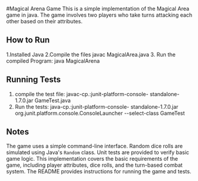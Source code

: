 #Magical Arena Game 
This is a simple implementation of the Magical Area game in java. The game involves two players who take turns attacking each other based on their attributes.
## How to Run
1.Installed Java
2.Compile the files
  javac MagicalArea.java
3. Run the compiled Program:
   java MagicalArena
## Running Tests
1. compile the test file:
   javac-cp.:junit-platform-console- standalone-1.7.0.jar GameTest.java
2. Run the tests:
  java-cp.:junit-platform-console- standalone-1.7.0.jar org.junit.platform.console.ConsoleLauncher --select-class GameTest

## Notes
The game uses a simple command-line interface.
Random dice rolls are simulated using Java's `Random` class.
Unit tests are provided to verify basic game logic.
This implementation covers the basic requirements of the game, including player attributes, dice rolls, and the turn-based combat system. The README provides instructions for running the game and tests.
